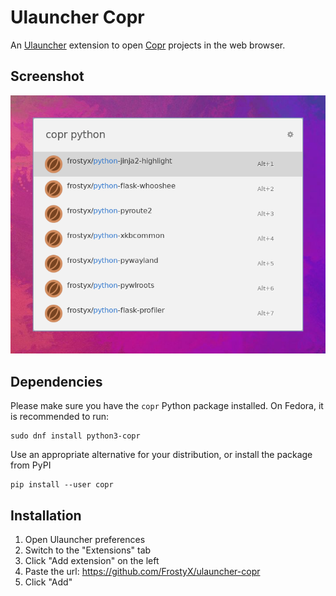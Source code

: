 # Ulauncher Copr

An [Ulauncher][ulauncher] extension to open [Copr][copr] projects in the web
browser.


## Screenshot

![Preview](./images/screenshot.png)


## Dependencies

Please make sure you have the `copr` Python package installed.
On Fedora, it is recommended to run:

```
sudo dnf install python3-copr
```

Use an appropriate alternative for your distribution, or install the package
from PyPI

```
pip install --user copr
```


## Installation

1. Open Ulauncher preferences
2. Switch to the "Extensions" tab
3. Click "Add extension" on the left
4. Paste the url: https://github.com/FrostyX/ulauncher-copr
5. Click "Add"



[ulauncher]: https://ulauncher.io/
[copr]: https://copr.fedorainfracloud.org/
